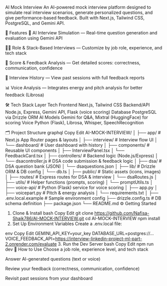 AI Mock Interview
An AI-powered mock interview platform designed to simulate real interview scenarios, generate personalized questions, and give performance-based feedback. Built with Next.js, Tailwind CSS, PostgreSQL, and Gemini API.

🚀 Features
🎤 AI Interview Simulation — Real-time question generation and evaluation using Gemini API

👩‍💻 Role & Stack-Based Interviews — Customize by job role, experience, and tech stack

🧾 Score & Feedback Analysis — Get detailed scores: correctness, communication, confidence

🔁 Interview History — View past sessions with full feedback reports

📊 Voice Analysis — Integrates energy and pitch analysis for better feedback (Librosa)

🛠 Tech Stack
Layer	Tech
Frontend	Next.js, Tailwind CSS
Backend/API	Node.js, Express, Gemini API, Flask (voice scoring)
Database	PostgreSQL via Drizzle ORM
AI Models	Gemini for Q&A, Mixtral (HuggingFace) for scoring
Voice	Python (Flask), Librosa, Whisper, SpeechRecognition

🗂 Project Structure
graphql
Copy
Edit
AI-MOCK-INTERVIEW/
│
├── app/                     # Next.js App Router pages & layouts
│   ├── interview/           # Interview flow UI
│   └── dashboard/           # User dashboard with history
│
├── components/              # Reusable UI components
│   ├── InterviewPanel.tsx
│   └── FeedbackCard.tsx
│
├── controllers/             # Backend logic (Node.js/Express)
│   └── dsacontroller.js     # DSA code submission & feedback logic
│
├── dsa/                     # DSA question bank (JSON)
│   └── dsaquestions.json
│
├── lib/                     # Drizzle ORM & DB config
│   └── db.ts
│
├── public/                  # Static assets (icons, images)
│
├── routes/                  # Express routes for DSA & interview
│   └── dsaRoutes.js
│
├── utils/                   # Helper functions (prompts, scoring)
│   └── promptUtils.ts
│
├── voice-api/               # Python (Flask) service for voice scoring
│   ├── app.py
│   ├── voicepart.py         # Pitch & energy analysis
│   └── requirements.txt
│
├── .env.local.example       # Sample environment config
├── drizzle.config.ts        # DB schema definition
├── package.json
└── README.md
⚙️ Getting Started
1. Clone & Install
bash
Copy
Edit
git clone https://github.com/Nafisa-Shaik786/AI-MOCK-INTERVIEW.git
cd AI-MOCK-INTERVIEW
npm install
2. Set Up Environment Variables
Create a .env.local file:

env
Copy
Edit
GEMINI_API_KEY=your_key
DATABASE_URL=postgres://...
VOICE_FEEDBACK_API=https://interview-linkedin-project-ml-part-2.onrender.com/evaluate
3. Run the Dev Server
bash
Copy
Edit
npm run dev
📘 How to Use
Choose a job role, experience level, and tech stack

Answer AI-generated questions (text or voice)

Review your feedback (correctness, communication, confidence)

Revisit past sessions from your dashboard

